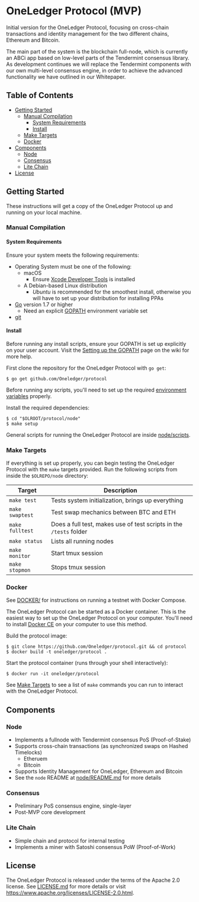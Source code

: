 # OneLedger Protocol (MVP)

Initial version for the OneLedger Protocol, focusing on cross-chain transactions and identity management for the two different chains, Ethereum and Bitcoin.

The main part of the system is the blockchain full-node, which is currently an ABCi app based on low-level parts of the Tendermint consensus library. As development continues we will replace the Tendermint components with our own multi-level consensus engine, in order to achieve the advanced functionality we have outlined in our Whitepaper.

## Table of Contents

* [Getting Started](#getting-started)
  * [Manual Compilation](#manual-compilation)
    * [System Requirements](#system-requirements)
    * [Install](#install)
  * [Make Targets](#make-targets)
  * [Docker](#docker)
* [Components](#components)
  * [Node](#node)
  * [Consensus](#consensus)
  * [Lite Chain](#lite-chain)
* [License](#license)

## Getting Started

These instructions will get a copy of the OneLedger Protocol up and running on your local machine.

### Manual Compilation

#### System Requirements

Ensure your system meets the following requirements:

* Operating System must be one of the following:
  * macOS
    * Ensure [Xcode Developer Tools](https://developer.apple.com/xcode/) is installed
  * A Debian-based Linux distribution
    * *Ubuntu* is recommended for the smoothest install, otherwise you will have to set up your distribution for installing PPAs
* [Go](https://golang.org/) version 1.7 or higher
  * Need an explicit [GOPATH](https://github.com/Oneledger/protocol/wiki/Environment-Variables#setting-up-the-gopath) environment variable set
* [git](https://git-scm.com/)

#### Install

Before running any install scripts, ensure your GOPATH is set up explicitly on your user account. Visit the [Setting up the GOPATH](https://github.com/Oneledger/protocol/wiki/Environment-Variables#setting-up-the-gopath) page on the wiki for more help.

First clone the repository for the OneLedger Protocol with `go get`:

```
$ go get github.com/Oneledger/protocol
```

Before running any scripts, you'll need to set up the required [environment variables](https://github.com/Oneledger/protocol/wiki/Environment-Variables) properly.

Install the required dependencies:

```
$ cd "$OLROOT/protocol/node"
$ make setup
```

General scripts for running the OneLedger Protocol are inside [node/scripts](node/scripts).

### Make Targets

If everything is set up properly, you can begin testing the OneLedger Protocol with the `make` targets provided. Run the following scripts from inside the `$OLREPO/node` directory:

| Target | Description |
| --- | --- |
| `make test` | Tests system initialization, brings up everything |
| `make swaptest` | Test swap mechanics between BTC and ETH |
| `make fulltest` | Does a full test, makes use of test scripts in the `/tests` folder |
| `make status` | Lists all running nodes |
| `make monitor` | Start tmux session |
| `make stopmon` | Stops tmux session |

### Docker

See [DOCKER/](DOCKER/) for instructions on running a testnet with Docker Compose.

The OneLedger Protocol can be started as a Docker container. This is the easiest way to set up the OneLedger Protocol on your computer. You'll need to install [Docker CE](https://docs.docker.com/install/) on your computer to use this method.

Build the protocol image:
```
$ git clone https://github.com/Oneledger/protocol.git && cd protocol
$ docker build -t oneledger/protocol .
```

Start the protocol container (runs through your shell interactively):
```
$ docker run -it oneledger/protocol
```

See [Make Targets](#make-targets) to see a list of `make` commands you can run to interact with the OneLedger Protocol.


## Components

### Node

* Implements a fullnode with Tendermint consensus PoS (Proof-of-Stake)
* Supports cross-chain transactions (as synchronized swaps on Hashed Timelocks)
  * Etheruem
  * Bitcoin
* Supports Identity Management for OneLedger, Ethereum and Bitcoin
* See the `node` README at [node/README.md](node/README.md) for more details

### Consensus

* Preliminary PoS consensus engine, single-layer
* Post-MVP core development

### Lite Chain

* Simple chain and protocol for internal testing
* Implements a miner with Satoshi consensus PoW (Proof-of-Work)

## License

The OneLedger Protocol is released under the terms of the Apache 2.0 license. See [LICENSE.md](LICENSE.md) for more details or visit https://www.apache.org/licenses/LICENSE-2.0.html.
